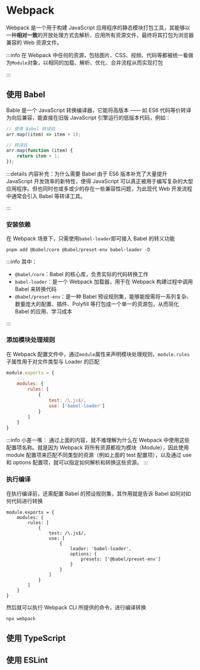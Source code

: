 # Webpack

Webpack 是一个用于构建 JavaScript 应用程序的静态模块打包工具，其能够以一种**相对一致**的开放处理方式去解析、应用所有资源文件，最终将其打包为浏览器兼容的 Web 资源文件。

:::info
在 Webpack 中任何的资源，包括图片、CSS、视频、代码等都被统一看做为`Module`对象，以相同的加载、解析、优化、合并流程从而实现打包

:::

## 使用 Babel

Bable 是一个 JavaScript 转换编译器，它能将高版本 —— 如 ES6 代码等价转译为向后兼容，能直接在旧版 JavaScript 引擎运行的低版本代码，例如：

```js
// 使用 Babel 转译前
arr.map((item) => item + 1);

// 转译后
arr.map(function (item) {
	return item + 1;
});
```

:::details 内容补充：为什么需要 Babel
由于 ES6 版本补充了大量提升 JavaScript 开发效率的新特性，使得 JavaScript 可以真正被用于编写复杂的大型应用程序。但也同时也或多或少的存在一些兼容性问题，为此现代 Web 开发流程中通常会引入 Babel 等转译工具。

:::

### 安装依赖

在 Webpack 场景下，只需使用`babel-loader`即可接入 Babel 的转义功能

```shell
pnpm add @babel/core @babel/preset-env babel-loader -D
```

:::info 其中：

- `@babel/core`：Babel 的核心库，负责实际的代码转换工作
- `babel-loader`：是一个 Webpack 加载器，用于在 Webpack 构建过程中调用 Babel 来转换代码
- `@babel/preset-env`：是一种 Babel 预设规则集，能够能按需将一系列复杂、数量庞大的配置、插件、Polyfill 等打包成一个单一的资源包，从而简化 Babel 的应用、学习成本

:::

### 添加模块处理规则

在 Webpack 配置文件中，通过`module`属性来声明模块处理规则，`module.rules`子属性用于对文件类型与 Loader 的匹配

```js
module.exports = {
    ...
    modules: {
        rules: [
            {
                test: /\.js$/,
                use: ['babel-loader']
            }
        ]
    }
}
```

:::info 小差一嘴：
通过上面的内容，就不难理解为什么在 Webpack 中使用这些配置项名称。就是因为 Webpack 将所有资源都视为模块（Module），因此使用 module 配置项来匹配不同类型的资源（例如上面的 test 配置项），以及通过 use 和 options 配置项，就可以指定如何解析和转换这些资源。
:::

### 执行编译

在执行编译前，还需配置 Babel 的预设规则集，其作用就是告诉 Babel 如何对如何代码进行转换

```
module.exports = {
    modules: {
        rules: [
            {
                test: /\.js$/,
                use: [
                    {
                        loader: 'babel-loader',
                        options: {
                            presets: ['@babel/preset-env']
                        }
                    }
                ]
            }
        ]
    }
}
```

然后就可以执行 Webpack CLI 所提供的命令，进行编译转换

```shell
npx webpack
```

## 使用 TypeScript



## 使用 ESLint
